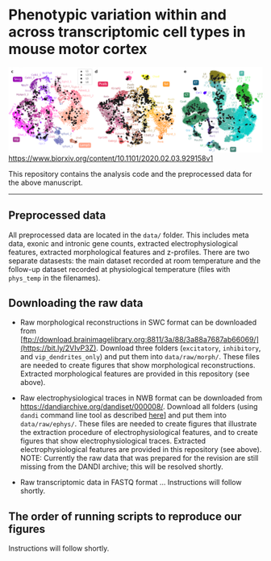 # Phenotypic variation within and across transcriptomic cell types in mouse motor cortex
![patch-seq coverage](cover.png)
https://www.biorxiv.org/content/10.1101/2020.02.03.929158v1

This repository contains the analysis code and the preprocessed data for the above manuscript. 

------------

## Preprocessed data

All preprocessed data are located in the `data/` folder. This includes meta data, exonic and intronic gene counts, extracted electrophysiological features, extracted morphological features and z-profiles. There are two separate datasests: the main dataset recorded at room temperature and the follow-up dataset recorded at physiological temperature (files with `phys_temp` in the filenames).

## Downloading the raw data

* Raw morphological reconstructions in SWC format can be downloaded from [ftp://download.brainimagelibrary.org:8811/3a/88/3a88a7687ab66069/](https://bit.ly/2VIvP3Z). Download three folders (`excitatory`, `inhibitory`, and `vip_dendrites_only`) and put them into `data/raw/morph/`. These files are needed to create figures that show morphological reconstructions. Extracted morphological features are provided in this repository (see above).

* Raw electrophysiological traces in NWB format can be downloaded from https://dandiarchive.org/dandiset/000008/. Download all folders (using `dandi` command line tool as described [here](https://github.com/dandi/dandiarchive/issues/385#issuecomment-639803133)] and put them into `data/raw/ephys/`. These files are needed to create figures that illustrate the extraction procedure of electrophysiological features, and to create figures that show electrophysiological traces. Extracted electrophysiological features are provided in this repository (see above). NOTE: Currently the raw data that was prepared for the revision are still missing from the DANDI archive; this will be resolved shortly.

* Raw transcriptomic data in FASTQ format ... Instructions will follow shortly.

## The order of running scripts to reproduce our figures

Instructions will follow shortly.

